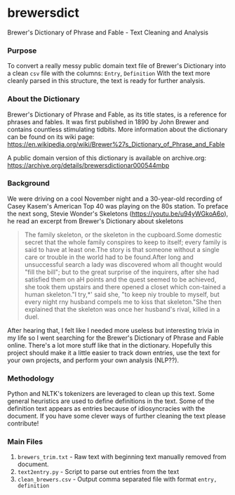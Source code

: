 # brewersdict
Brewer's Dictionary of Phrase and Fable - Text Cleaning and Analysis

### Purpose
To convert a really messy public domain text file of Brewer's Dictionary into a clean `csv` file with the columns: `Entry`, `Definition` With the text more cleanly parsed in this structure, the text is ready for further analysis.

### About the Dictionary
Brewer's Dictionary of Phrase and Fable, as its title states, is a reference for phrases and fables. It was first published in 1890 by John Brewer and contains countless stimulating tidbits. More information about the dictionary can be found on its wiki page:
https://en.wikipedia.org/wiki/Brewer%27s_Dictionary_of_Phrase_and_Fable

A public domain version of this dictionary is available on archive.org:
https://archive.org/details/brewersdictionar000544mbp

### Background
We were driving on a cool November night and a 30-year-old recording of Casey Kasem's American Top 40 was playing on the 80s station. To preface the next song, Stevie Wonder's Skeletons (https://youtu.be/u94yWGkoA6o), he read an excerpt from Brewer's Dictionary about skeletons
> The family skeleton, or the skeleton  in the cupboard.Some domestic secret that the  whole family conspires to keep to itself; every  family is said to have at least one.The story is that someone without a single  care or trouble in the world had to be found.After long and unsuccessful search a lady was  discovered whom all thought would "fill the  bill"; but to the great surprise of the inquirers,  after she had satisfied them on aH points and  the quest seemed to be achieved, she took them  upstairs and there opened a closet which con-tained a human skeleton."I try,*' said she, "to  keep niy trouble to myself, but every night rny  husband compels me to kiss that skeleton."She then explained that the skeleton was once  her husband's rival, killed in a duel.

After hearing that, I felt like I needed more useless but interesting trivia in my life so I went searching for the Brewer's Dictionary of Phrase and Fable online. There's a lot more stuff like that in the dictionary. Hopefully this project should make it a little easier to track down entries, use the text for your own projects, and perform your own analysis (NLP??).

### Methodology
Python and NLTK's tokenizers are leveraged to clean up this text. Some general heuristics are used to define definitions in the text. Some of the definition text appears as entries because of idiosyncracies with the document. If you have some clever ways of further cleaning the text please contribute!

### Main Files
1. `brewers_trim.txt` - Raw text with beginning text manually removed from document.  
2. `text2entry.py` - Script to parse out entries from the text  
3. `clean_brewers.csv` - Output comma separated file with format `entry, definition`  

